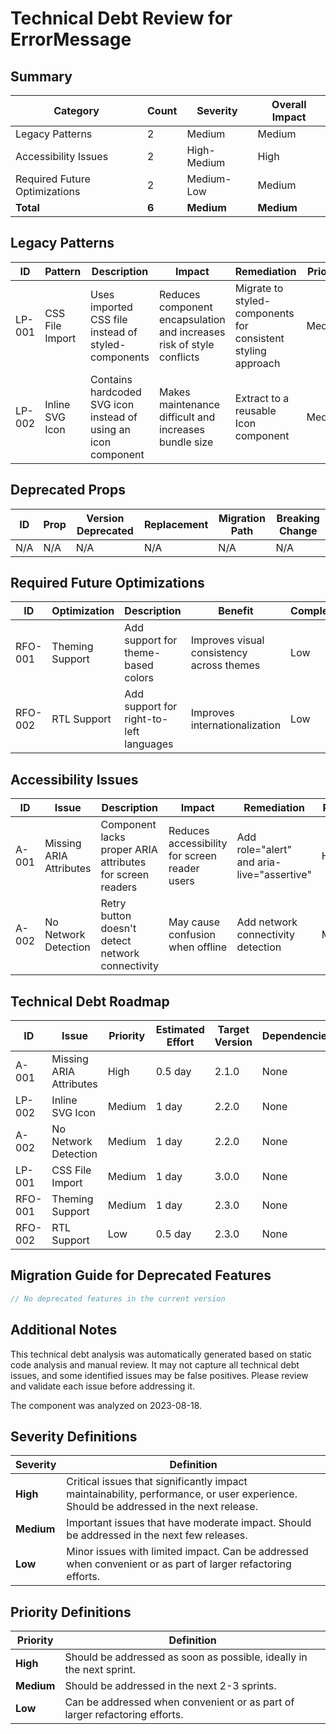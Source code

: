 # Technical Debt Review for ErrorMessage

## Summary

| Category | Count | Severity | Overall Impact |
|----------|-------|----------|----------------|
| Legacy Patterns | 2 | Medium | Medium |
| Accessibility Issues | 2 | High-Medium | High |
| Required Future Optimizations | 2 | Medium-Low | Medium |
| **Total** | **6** | **Medium** | **Medium** |

## Legacy Patterns

| ID | Pattern | Description | Impact | Remediation | Priority |
|----|---------|-------------|--------|-------------|----------|
| LP-001 | CSS File Import | Uses imported CSS file instead of styled-components | Reduces component encapsulation and increases risk of style conflicts | Migrate to styled-components for consistent styling approach | Medium |
| LP-002 | Inline SVG Icon | Contains hardcoded SVG icon instead of using an icon component | Makes maintenance difficult and increases bundle size | Extract to a reusable Icon component | Medium |

## Deprecated Props

| ID | Prop | Version Deprecated | Replacement | Migration Path | Breaking Change |
|----|------|-------------------|-------------|----------------|----------------|
| N/A | N/A | N/A | N/A | N/A | N/A |

## Required Future Optimizations

| ID | Optimization | Description | Benefit | Complexity | Priority |
|----|--------------|-------------|---------|------------|----------|
| RFO-001 | Theming Support | Add support for theme-based colors | Improves visual consistency across themes | Low | Medium |
| RFO-002 | RTL Support | Add support for right-to-left languages | Improves internationalization | Low | Low |

## Accessibility Issues

| ID | Issue | Description | Impact | Remediation | Priority |
|----|-------|-------------|--------|-------------|----------|
| A-001 | Missing ARIA Attributes | Component lacks proper ARIA attributes for screen readers | Reduces accessibility for screen reader users | Add role="alert" and aria-live="assertive" | High |
| A-002 | No Network Detection | Retry button doesn't detect network connectivity | May cause confusion when offline | Add network connectivity detection | Medium |

## Technical Debt Roadmap

| ID | Issue | Priority | Estimated Effort | Target Version | Dependencies |
|----|-------|----------|------------------|----------------|--------------|
| A-001 | Missing ARIA Attributes | High | 0.5 day | 2.1.0 | None |
| LP-002 | Inline SVG Icon | Medium | 1 day | 2.2.0 | None |
| A-002 | No Network Detection | Medium | 1 day | 2.2.0 | None |
| LP-001 | CSS File Import | Medium | 1 day | 3.0.0 | None |
| RFO-001 | Theming Support | Medium | 1 day | 2.3.0 | None |
| RFO-002 | RTL Support | Low | 0.5 day | 2.3.0 | None |

## Migration Guide for Deprecated Features

```jsx
// No deprecated features in the current version
```

## Additional Notes

This technical debt analysis was automatically generated based on static code analysis and manual review. It may not capture all technical debt issues, and some identified issues may be false positives. Please review and validate each issue before addressing it.

The component was analyzed on 2023-08-18.

## Severity Definitions

| Severity | Definition |
|----------|------------|
| **High** | Critical issues that significantly impact maintainability, performance, or user experience. Should be addressed in the next release. |
| **Medium** | Important issues that have moderate impact. Should be addressed in the next few releases. |
| **Low** | Minor issues with limited impact. Can be addressed when convenient or as part of larger refactoring efforts. |

## Priority Definitions

| Priority | Definition |
|----------|------------|
| **High** | Should be addressed as soon as possible, ideally in the next sprint. |
| **Medium** | Should be addressed in the next 2-3 sprints. |
| **Low** | Can be addressed when convenient or as part of larger refactoring efforts. |
